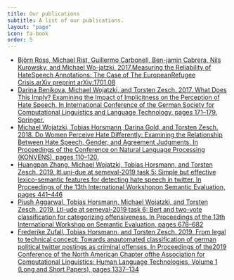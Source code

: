 ```yaml
---
title: Our publications
subtitle: A list of our publications.
layout: "page"
icon: fa-book
order: 5
---
```


- [Björn Ross,  Michael Rist,  Guillermo Carbonell,  Ben-jamin  Cabrera,  Nils  Kurowsky,  and  Michael  Wo-jatzki.  2017.Measuring  the  Reliability  of  HateSpeech  Annotations:   The  Case  of  The  EuropeanRefugee Crisis.arXiv preprint arXiv:1701.08](https://arxiv.org/pdf/1701.08118.pdf)
- [Darina Benikova, Michael Wojatzki, and Torsten Zesch. 2017. What Does This Imply? Examining the Impact of Implicitness on the Perception of Hate Speech. In International Conference of the German Society for Computational Linguistics and Language Technology, pages 171–179. Springer.](https://link.springer.com/chapter/10.1007/978-3-319-73706-5_14)
- [Michael Wojatzki, Tobias Horsmann, Darina Gold, and Torsten Zesch. 2018. Do Women Perceive Hate Differently: Examining the Relationship Between Hate Speech, Gender, and Agreement Judgments. In Proceedings of the Conference on Natural Language Processing (KONVENS), pages 110–120.](https://www.oeaw.ac.at/fileadmin/subsites/academiaecorpora/PDF/konvens18_13.pdf)
- [Huangpan Zhang, Michael Wojatzki, Tobias Horsmann, and Torsten Zesch. 2019. ltl.uni-due at semeval-2019 task 5: Simple but effective lexico-semantic features for detecting hate speech in twitter. In Proceedings of the 13th International Workshopon Semantic Evaluation, pages 441–446](https://www.aclweb.org/anthology/S19-2078.pdf)
- [Piush Aggarwal, Tobias Horsmann, Michael Wojatzki, and Torsten Zesch. 2019. Ltl-ude at semeval-2019 task 6: Bert and two-vote classification for categorizing offensiveness. In Proceedings of the 13th International Workshop on Semantic Evaluation, pages 678–682](https://www.aclweb.org/anthology/S19-2121.pdf)
- [Frederike Zufall, Tobias Horsmann, and Torsten Zesch. 2019. From legal to technical concept: Towards anautomated classification of german political twitter postings as criminal offenses. In Proceedings of the2019 Conference of the North American Chapter ofthe Association for Computational Linguistics: Human Language Technologies, Volume 1 (Long and Short Papers), pages 1337–134](https://www.aclweb.org/anthology/N19-1135.pdf)